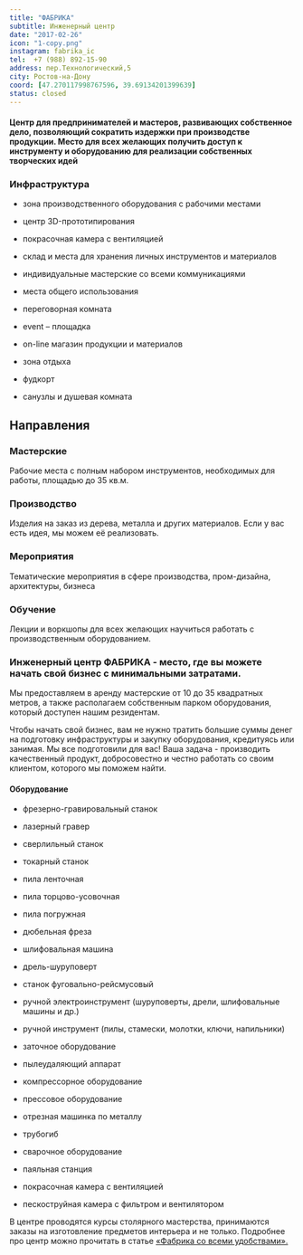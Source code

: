 ```yaml
---
title: "ФАБРИКА"
subtitle: Инженерный центр
date: "2017-02-26"
icon: "1-copy.png"
instagram: fabrika_ic
tel:  +7 (988) 892-15-90
address: пер.Технологический,5 
city: Ростов-на-Дону
coord: [47.270117998767596, 39.69134201399639]
status: closed
---
```


#### Центр для предпринимателей и мастеров, развивающих собственное дело, позволяющий сократить издержки при производстве продукции. Место для всех желающих получить доступ к инструменту и оборудованию для реализации собственных творческих идей

### Инфраструктура

- зона производственного оборудования с рабочими местами
- центр 3D-прототипирования
- покрасочная камера с вентиляцией
- склад и места для хранения личных инструментов и материалов

- индивидуальные мастерские со всеми коммуникациями
- места общего использования
- переговорная комната
- event – площадка

- on-line магазин продукции и материалов
- зона отдыха
- фудкорт
- санузлы и душевая комната

## Направления

### Мастерские

Рабочие места с полным набором инструментов, необходимых для работы, площадью до 35 кв.м.

### Производство

Изделия на заказ из дерева, металла и других материалов. Если у вас есть идея, мы можем её реализовать.

### Мероприятия

Тематические мероприятия в сфере производства, пром-дизайна, архитектуры, бизнеса

### Обучение

Лекции и воркшопы для всех желающих научиться работать с производственным оборудованием.

### Инженерный центр ФАБРИКА - место, где вы можете начать свой бизнес c минимальными затратами.

Мы предоставляем в аренду мастерские от 10 до 35 квадратных метров, а также располагаем собственным парком оборудования, который доступен нашим резидентам.

Чтобы начать свой бизнес, вам не нужно тратить большие суммы денег на подготовку инфраструктуры и закупку оборудования, кредитуясь или занимая. Мы все подготовили для вас! Ваша задача - производить качественный продукт, добросовестно и честно работать со своим клиентом, которого мы поможем найти.

#### Оборудование

- фрезерно-гравировальный станок
- лазерный гравер
- сверлильный станок
- токарный станок
- пила ленточная
- пила торцово-усовочная
- пила погружная
- дюбельная фреза
- шлифовальная машина

- дрель-шуруповерт
- станок фуговально-рейсмусовый
- ручной электроинструмент (шуруповерты, дрели, шлифовальные машины и др.)
- ручной инструмент (пилы, стамески, молотки, ключи, напильники)
- заточное оборудование
- пылеудаляющий аппарат
- компрессорное оборудование

- прессовое оборудование
- отрезная машинка по металлу
- трубогиб
- сварочное оборудование
- паяльная станция
- покрасочная камера с вентиляцией
- пескоструйная камера с фильтром и вентилятором

В центре проводятся курсы столярного мастерства, принимаются заказы на изготовление предметов интерьера и не только. Подробнее про центр можно прочитать в статье [«Фабрика со всеми удобствами».](http://ooley.ru/fabrika-so-vsemi-udobstvami/)
